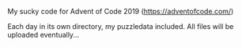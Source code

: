My sucky code for Advent of Code 2019 (https://adventofcode.com/)

Each day in its own directory, my puzzledata included.
All files will be uploaded eventually...
